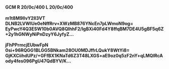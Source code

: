 #### GCM R 20/0c/400 L 20/0c/400
**m1t8M9IlvY2II3VT**<br/>**DLNB2LVWIUe0eNffRrv+XWzMB876YNcEn7pLWmoN9og=**<br/>**EyPwcY4Q3ESW10b0AVQ8QIhhF2/IgBXi40Fd4Y8ffqBM7DE4U5gBF5q6Z+2y1hGNWyNiPnDzyY6JyfyZ...**<br/><br/>
**jFhPPrmcjEUbwFpN**<br/>**0si+96RQGG1BLGG5BNkam28OU0MDJffrLQukY8WtYi8=**<br/>**GjKXCiihdUPz/+GFfBX1KNaTd6Z3T48LXGS+aE9oz0q5zF2nY+qLMQIRcAody4fes096PgU47QdBYV/K...**